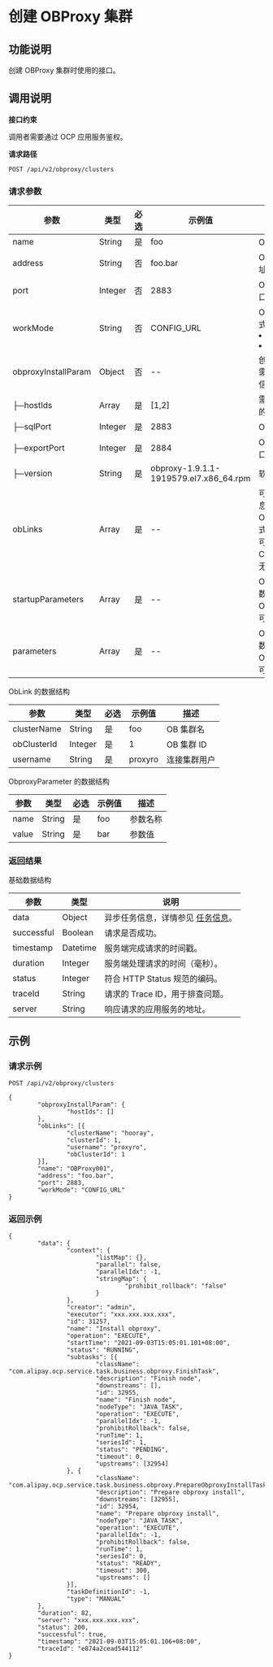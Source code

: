 创建 OBProxy 集群 
==================================



功能说明 
-------------------------

创建 OBProxy 集群时使用的接口。

调用说明 
-------------------------

**接口约束** 

调用者需要通过 OCP 应用服务鉴权。

**请求路径** 

`POST /api/v2/obproxy/clusters`

### 请求参数 




|         参数          |   类型    | 必选 |                  示例值                   |                                                                       描述                                                                       |
|---------------------|---------|----|----------------------------------------|------------------------------------------------------------------------------------------------------------------------------------------------|
| name                | String  | 是  | foo                                    | OBProxy 集群名                                                                                                                                    |
| address             | String  | 否  | foo.bar                                | OBProxy 集群访问地址                                                                                                                                 |
| port                | Integer | 否  | 2883                                   | OBProxy 集群访问端口                                                                                                                                 |
| workMode            | String  | 否  | CONFIG_URL                             | OBProxy 集群工作模式：<li>CONFIG_URL  </li> <li> RS_LIST</li>    |
| obproxyInstallParam | Object  | 否  | --                                     | 创建 OBProxy 集群时需要安装的 OBProxy 信息                                                                                                                 |
| ├─hostIds           | Array   | 是  | \[1,2\]                                | 需要被安装 OBProxy 的主机 ID                                                                                                                           |
| ├─sqlPort           | Integer | 是  | 2883                                   | OBProxy sql 端口                                                                                                                                 |
| ├─exportPort        | Integer | 是  | 2884                                   | OBProxy exproter 端口                                                                                                                            |
| ├─version           | String  | 是  | obproxy-1.9.1.1-1919579.el7.x86_64.rpm | 软件包版本                                                                                                                                          |
| obLinks             | Array   | 是  | --                                     | 可连接 OB 集群信息，数据结构见 ObLink。RS_LIST 模式下有且只能有一个可连接 OB 集群。CONFIG_URL 模式下无限制。                                                                        |
| startupParameters   | Array   | 是  | --                                     | OBProxy 启动参数，数据结构见 ObproxyParameter。可以为空数组。                                                                                                    |
| parameters          | Array   | 是  | --                                     | OBProxy 非启动参数，数据结构见 ObproxyParameter。可以为空数组。                                                                                                   |



ObLink 的数据结构


|     参数      |   类型    | 必选 |   示例值   |    描述    |
|-------------|---------|----|---------|----------|
| clusterName | String  | 是  | foo     | OB 集群名   |
| obClusterId | Integer | 是  | 1       | OB 集群 ID |
| username    | String  | 是  | proxyro | 连接集群用户   |



ObproxyParameter 的数据结构


|  参数   |   类型   | 必选 | 示例值 |  描述  |
|-------|--------|----|-----|------|
| name  | String | 是  | foo | 参数名称 |
| value | String | 是  | bar | 参数值  |



### 返回结果 

基础数据结构


|     参数     |    类型    |                                说明                                |
|------------|----------|------------------------------------------------------------------|
| data       | Object   | 异步任务信息，详情参见 [任务信息](../15.api-appendix/1.task-information.md)。 |
| successful | Boolean  | 请求是否成功。                                                          |
| timestamp  | Datetime | 服务端完成请求的时间戳。                                                     |
| duration   | Integer  | 服务端处理请求的时间（毫秒）。                                                  |
| status     | Integer  | 符合 HTTP Status 规范的编码。                                            |
| traceId    | String   | 请求的 Trace ID，用于排查问题。                                             |
| server     | String   | 响应请求的应用服务的地址。                                                    |



示例 
-----------------------

### 请求示例 

`POST /api/v2/obproxy/clusters`

```unknow
{
        "obproxyInstallParam": {
                "hostIds": []
        },
        "obLinks": [{
                "clusterName": "hooray",
                "clusterId": 1,
                "username": "proxyro",
                "obClusterId": 1
        }],
        "name": "OBProxy001",
        "address": "foo.bar",
        "port": 2883,
        "workMode": "CONFIG_URL"
}
```



### 返回示例 

```unknow
{
        "data": {
                "context": {
                        "listMap": {},
                        "parallel": false,
                        "parallelIdx": -1,
                        "stringMap": {
                                "prohibit_rollback": "false"
                        }
                },
                "creator": "admin",
                "executor": "xxx.xxx.xxx.xxx",
                "id": 31257,
                "name": "Install obproxy",
                "operation": "EXECUTE",
                "startTime": "2021-09-03T15:05:01.101+08:00",
                "status": "RUNNING",
                "subtasks": [{
                        "className": "com.alipay.ocp.service.task.business.obproxy.FinishTask",
                        "description": "Finish node",
                        "downstreams": [],
                        "id": 32955,
                        "name": "Finish node",
                        "nodeType": "JAVA_TASK",
                        "operation": "EXECUTE",
                        "parallelIdx": -1,
                        "prohibitRollback": false,
                        "runTime": 1,
                        "seriesId": 1,
                        "status": "PENDING",
                        "timeout": 0,
                        "upstreams": [32954]
                }, {
                        "className": "com.alipay.ocp.service.task.business.obproxy.PrepareObproxyInstallTask",
                        "description": "Prepare obproxy install",
                        "downstreams": [32955],
                        "id": 32954,
                        "name": "Prepare obproxy install",
                        "nodeType": "JAVA_TASK",
                        "operation": "EXECUTE",
                        "parallelIdx": -1,
                        "prohibitRollback": false,
                        "runTime": 1,
                        "seriesId": 0,
                        "status": "READY",
                        "timeout": 300,
                        "upstreams": []
                }],
                "taskDefinitionId": -1,
                "type": "MANUAL"
        },
        "duration": 82,
        "server": "xxx.xxx.xxx.xxx",
        "status": 200,
        "successful": true,
        "timestamp": "2021-09-03T15:05:01.106+08:00",
        "traceId": "e874a2cead544112"
}
```


